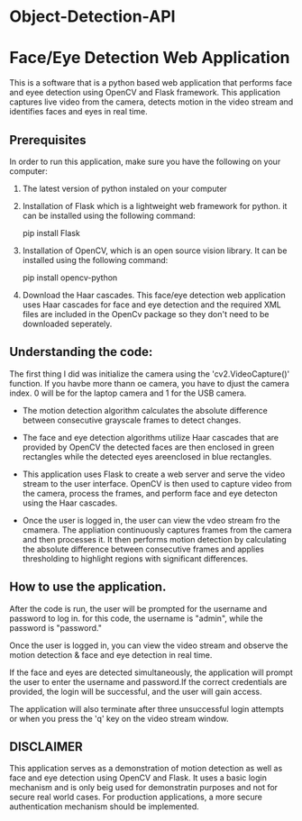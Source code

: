 # Object-Detection-API
# Face/Eye Detection Web Application

This is a software that is a python based web application that performs face and eyee detection using OpenCV and Flask framework. This application captures live video from the camera, detects motion in the video stream and identifies faces and eyes in real time.

## Prerequisites 

In order to run this application, make sure you have the following on your computer:

1. The latest version of python instaled on your computer
2. Installation of Flask which is a lightweight web framework for python. it can be installed using the following command:

      pip install Flask

3. Installation of OpenCV, which is an open source vision library. It can be installed using the following command: 
    
    pip install opencv-python

4. Download the Haar cascades. This face/eye detection web application uses Haar cascades for face and eye detection and the required XML files are included in the OpenCv package so they don't need to be downloaded seperately. 

## Understanding the code: 
The first thing I did was initialize the camera using the 'cv2.VideoCapture()' function. If you havbe more thann oe camera, you have to djust the camera index. 0 will be for the laptop camera and 1 for the USB camera. 

- The motion detection algorithm calculates the absolute difference between consecutive grayscale frames to detect changes. 

- The face and eye detection algorithms utilize Haar cascades that are provided by OpenCV the detected faces are then enclosed in green rectangles while the detected eyes areenclosed in blue rectangles.  

- This application uses Flask to create a web server and serve the video stream to the user interface. OpenCV is then used to capture video from the camera, process the frames, and perform face and eye detecton using the Haar cascades. 

- Once the user is logged in, the user can view the vdeo stream fro the cmamera. The appliation continuously captures frames from the camera and then processes it. It then performs motion detection by calculating the absolute difference between consecutive frames and applies thresholding to highlight regions with significant differences. 

## How to use the application. 
After the code is run, the user will be prompted for the username and password to log in. for this code, the username is "admin", while the password is "password."

Once the user is logged in, you can view the video stream and observe the motion detection & face and eye detection in real time.

If the face and eyes are detected simultaneously, the application will prompt the user to enter the username and password.If the correct credentials are provided, the login will be successful, and the user will gain access. 

The application will also terminate after three unsuccessful login attempts or when you press the 'q' key on the video stream window. 

## DISCLAIMER
This application serves as a demonstration of motion detection as well as face and eye detection using OpenCV and Flask. It uses a basic login mechanism and is only beig used for demonstratin purposes and not for secure real world cases. For production applications, a more secure authentication mechanism should be implemented. 

